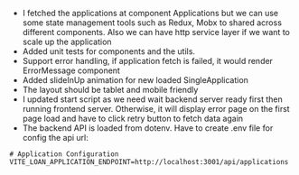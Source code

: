 <!-- Project Comments Go Here -->

- I fetched the applications at component Applications but we can use some state management tools such as Redux, Mobx to shared across different components. Also we can have http service layer if we want to scale up the application
- Added unit tests for components and the utils.
- Support error handling, if application fetch is failed, it would render ErrorMessage component
- Added slideInUp animation for new loaded SingleApplication
- The layout should be tablet and mobile friendly
- I updated start script as we need wait backend server ready first then running frontend server. Otherwise, it will display error page on the first page load and have to click retry button to fetch data again
- The backend API is loaded from dotenv. Have to create .env file for config the api url:

```
# Application Configuration
VITE_LOAN_APPLICATION_ENDPOINT=http://localhost:3001/api/applications
```
